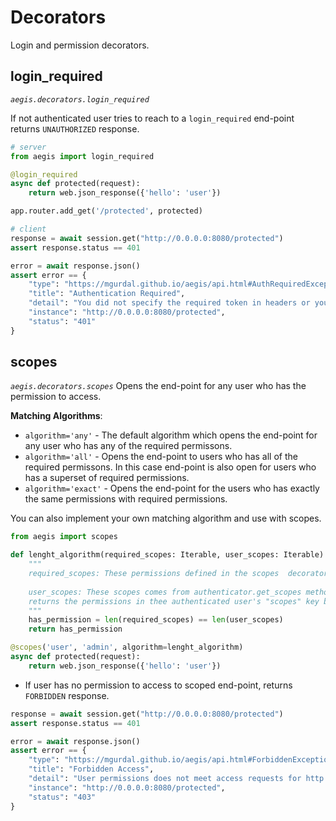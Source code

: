 Decorators
==========
Login and permission decorators.

login_required
---------
*``aegis.decorators.login_required``*

If not authenticated user tries to reach to a `login_required` end-point returns
`UNAUTHORIZED` response.

```python
# server
from aegis import login_required

@login_required
async def protected(request):
    return web.json_response({'hello': 'user'})

app.router.add_get('/protected', protected)

# client
response = await session.get("http://0.0.0.0:8080/protected")
assert response.status == 401

error = await response.json()
assert error == {
    "type": "https://mgurdal.github.io/aegis/api.html#AuthRequiredException",
    "title": "Authentication Required",
    "detail": "You did not specify the required token in headers or you provided it incorrectly.",
    "instance": "http://0.0.0.0:8080/protected",
    "status": "401"
}
```


scopes
---------
*``aegis.decorators.scopes``*
Opens the end-point for any user who has the permission to access.

**Matching Algorithms**:

- `algorithm='any'` - The default algorithm which opens the end-point for any user who has any of the required permissons.
- `algorithm='all'` - Opens the end-point to users who has all of the required permissons.
In this case end-point is also open for users who has a superset of required permissions.
- `algorithm='exact'` - Opens the end-point for the users who has exactly the same permissions with required permissions.

You can also implement your own matching algorithm and use with scopes.

```python
from aegis import scopes

def lenght_algorithm(required_scopes: Iterable, user_scopes: Iterable) -> bool:
    """
    required_scopes: These permissions defined in the scopes  decorator.
    
    user_scopes: These scopes comes from authenticator.get_scopes method which
    returns the permissions in thee authenticated user's "scopes" key by default.
    """
    has_permission = len(required_scopes) == len(user_scopes)
    return has_permission

@scopes('user', 'admin', algorithm=lenght_algorithm)
async def protected(request):
    return web.json_response({'hello': 'user'})
```

- If user has no permission to access to scoped end-point, returns `FORBIDDEN` response.

```python
response = await session.get("http://0.0.0.0:8080/protected")
assert response.status == 401

error = await response.json()
assert error == {
    "type": "https://mgurdal.github.io/aegis/api.html#ForbiddenException",
    "title": "Forbidden Access",
    "detail": "User permissions does not meet access requests for http://0.0.0.0:8080/protected",
    "instance": "http://0.0.0.0:8080/protected",
    "status": "403"
}
```